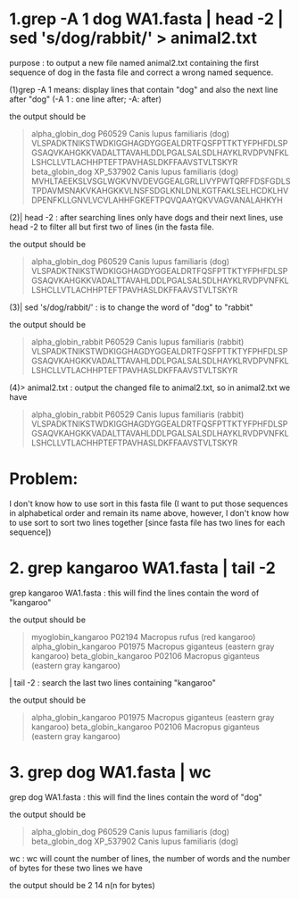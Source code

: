 # 1.grep -A 1 dog WA1.fasta | head -2 | sed 's/dog/rabbit/' > animal2.txt

purpose : 
to output a new file named animal2.txt containing the first sequence of dog in the fasta file and correct a wrong named sequence.


(1)grep -A 1 means: display lines that contain "dog" and also the next line after "dog" (-A 1 : one line after; -A: after)

the output should be
>alpha_globin_dog P60529 Canis lupus familiaris (dog)
VLSPADKTNIKSTWDKIGGHAGDYGGEALDRTFQSFPTTKTYFPHFDLSPGSAQVKAHGKKVADALTTAVAHLDDLPGALSALSDLHAYKLRVDPVNFKLLSHCLLVTLACHHPTEFTPAVHASLDKFFAAVSTVLTSKYR
>beta_globin_dog XP_537902 Canis lupus familiaris (dog)
MVHLTAEEKSLVSGLWGKVNVDEVGGEALGRLLIVYPWTQRFFDSFGDLSTPDAVMSNAKVKAHGKKVLNSFSDGLKNLDNLKGTFAKLSELHCDKLHVDPENFKLLGNVLVCVLAHHFGKEFTPQVQAAYQKVVAGVANALAHKYH

 (2)| head -2 : after searching lines only have dogs and their next lines, use head -2 to filter all but first two of lines (in the fasta file.
 
 the output should be 
 >alpha_globin_dog P60529 Canis lupus familiaris (dog)
VLSPADKTNIKSTWDKIGGHAGDYGGEALDRTFQSFPTTKTYFPHFDLSPGSAQVKAHGKKVADALTTAVAHLDDLPGALSALSDLHAYKLRVDPVNFKLLSHCLLVTLACHHPTEFTPAVHASLDKFFAAVSTVLTSKYR 

 (3)| sed 's/dog/rabbit/' : is to change the word of "dog" to "rabbit" 
 
  the output should be 
  >alpha_globin_rabbit P60529 Canis lupus familiaris (rabbit)
VLSPADKTNIKSTWDKIGGHAGDYGGEALDRTFQSFPTTKTYFPHFDLSPGSAQVKAHGKKVADALTTAVAHLDDLPGALSALSDLHAYKLRVDPVNFKLLSHCLLVTLACHHPTEFTPAVHASLDKFFAAVSTVLTSKYR

 (4)> animal2.txt : output the changed file to animal2.txt, so in animal2.txt we have 
 
   >alpha_globin_rabbit P60529 Canis lupus familiaris (rabbit)
VLSPADKTNIKSTWDKIGGHAGDYGGEALDRTFQSFPTTKTYFPHFDLSPGSAQVKAHGKKVADALTTAVAHLDDLPGALSALSDLHAYKLRVDPVNFKLLSHCLLVTLACHHPTEFTPAVHASLDKFFAAVSTVLTSKYR
 
# Problem:
 I don't know how to use sort in this fasta file (I want to put those sequences in alphabetical order and remain its name above, however, I don't know how to use sort to sort two lines together [since fasta file has two lines for each sequence])
 
 
 
# 2. grep kangaroo WA1.fasta | tail -2

grep kangaroo WA1.fasta : this will find the lines contain the word of "kangaroo"

the output should be
>myoglobin_kangaroo P02194 Macropus rufus (red kangaroo)
>alpha_globin_kangaroo P01975 Macropus giganteus (eastern gray kangaroo)
>beta_globin_kangaroo P02106 Macropus giganteus (eastern gray kangaroo)


| tail -2 : search the last two lines containing "kangaroo"

the output should be 
>alpha_globin_kangaroo P01975 Macropus giganteus (eastern gray kangaroo)
>beta_globin_kangaroo P02106 Macropus giganteus (eastern gray kangaroo)


# 3. grep dog WA1.fasta | wc

grep dog WA1.fasta : this will find the lines contain the word of "dog"

the output should be 
>alpha_globin_dog P60529 Canis lupus familiaris (dog)
>beta_globin_dog XP_537902 Canis lupus familiaris (dog)

wc : wc will count the number of lines, the number of words and the number of bytes for these two lines we have

the output should be 
2  14  n(n for bytes)
